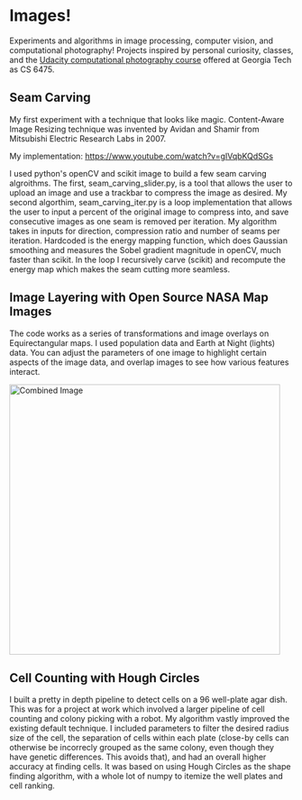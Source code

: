 # Images! 

Experiments and algorithms in image processing, computer vision, and computational photography! Projects inspired by personal curiosity, classes, and the [Udacity computational photography course](https://www.udacity.com/course/computational-photography--ud955) offered at Georgia Tech as CS 6475. 

## Seam Carving 

My first experiment with a technique that looks like magic. Content-Aware Image Resizing technique was invented by Avidan and Shamir from Mitsubishi Electric Research Labs in 2007. 

My implementation: https://www.youtube.com/watch?v=gIVqbKQdSGs	

I used python's openCV and scikit image to build a few seam carving algroithms. The first, seam_carving_slider.py, is a tool that allows the user to upload an image and use a trackbar to compress the image as desired. My second algorthim, seam_carving_iter.py is a loop implementation that allows the user to input a percent of the original image to compress into, and save consecutive images as one seam is removed per iteration. My algorithm takes in inputs for direction,  compression ratio and number of seams per iteration. Hardcoded is the energy mapping function, which does Gaussian smoothing and measures the Sobel gradient magnitude in openCV, much faster than scikit. In the loop I recursively carve (scikit) and recompute the energy map which makes the seam cutting more seamless. 

## Image Layering with Open Source NASA Map Images 

The code works as a series of transformations and image overlays on Equirectangular maps. I used population data and Earth at Night (lights) data. You can adjust the parameters of one image to highlight certain aspects of the image data, and overlap images to see how various features interact.

<img src="https://raw.githubusercontent.com/momonala/imaging_and_vision/master/earth_layers/earth_layers2.jpg" width="480" alt="Combined Image" />

## Cell Counting with Hough Circles 

I built a pretty in depth pipeline to detect cells on a 96 well-plate agar dish. This was for a project at work which involved a larger pipeline of cell counting and colony picking with a robot. My algorithm vastly improved the existing default technique. I included parameters to filter the desired radius size of the cell, the separation of cells within each plate (close-by cells can otherwise be incorrecly grouped as the same colony, even though they have genetic differences. This avoids that), and had an overall higher accuracy at finding cells. It was based on using Hough Circles as the shape finding algorithm, with a whole lot of numpy to itemize the well plates and cell ranking. 
